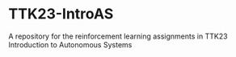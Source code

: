 # TTK23-IntroAS
A repository for the reinforcement learning assignments in TTK23 Introduction to Autonomous Systems
